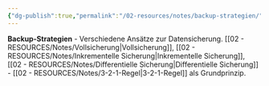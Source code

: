 ```yaml
---
{"dg-publish":true,"permalink":"/02-resources/notes/backup-strategien/","tags":["datensicherung/methoden","schutz/verlust","sicherheit/it-sicherheit"],"noteIcon":"","updated":"2025-09-27T01:32:44.000+02:00"}
---
```



**Backup-Strategien** - Verschiedene Ansätze zur Datensicherung.
[[02 - RESOURCES/Notes/Vollsicherung\|Vollsicherung]], [[02 - RESOURCES/Notes/Inkrementelle Sicherung\|Inkrementelle Sicherung]], [[02 - RESOURCES/Notes/Differentielle Sicherung\|Differentielle Sicherung]] - [[02 - RESOURCES/Notes/3-2-1-Regel\|3-2-1-Regel]] als Grundprinzip.
